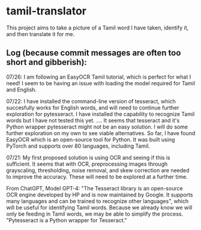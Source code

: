 # tamil-translator

This project aims to take a picture of a Tamil word I have taken, identify it, and then translate it for me.

## Log (because commit messages are often too short and gibberish):
07/26:
I am following an EasyOCR Tamil tutorial, which is perfect for what I need! I seem to be having an issue with loading the model required for Tamil and English.

07/22:
I have installed the command-line version of tesseract, which succesfully works for English words, and will need to continue further exploration for pytesseract. I have installed the capability to recognize Tamil words but I have not tested this yet.
....
It seems that tesseract and it's Python wrapper pytesseract might not be an easy solution. I will do some further exploration on my own to see viable alternatives. So far, I have found EasyOCR which is an open-source tool for Python. It was built using PyTorch and supports over 80 languages, including Tamil.

07/21: 
My first proposed solution is using OCR and seeing if this is sufficient. It seems that with OCR, preprocessing images through grayscaling, thresholding, noise removal, and skew correction are needed to improve the accuracy. These will need to be explored at a further time.

From ChatGPT, Model GPT-4: "The Tesseract library is an open-source OCR engine developed by HP and is now maintained by Google. It supports many languages and can be trained to recognize other languages", which will be useful for identifying Tamil words. Because we already know we will only be feeding in Tamil words, we may be able to simplify the process. "Pytesseract is a Python wrapper for Tesseract."